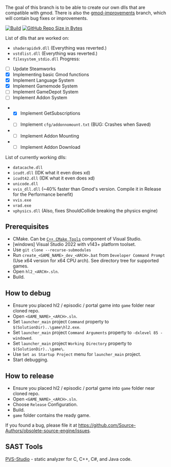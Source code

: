 The goal of this branch is to be able to create our own dlls that are compatible with gmod.
There is also the [gmod-improvements](https://github.com/RaphaelIT7/obsolete-source-engine/tree/gmod-improvements) branch, which will contain bug fixes or improvements.

[![Build](https://github.com/Source-Authors/Obsoletium/actions/workflows/build.yml/badge.svg)](https://github.com/Source-Authors/Obsoletium/actions/workflows/build.yml)
[![GitHub Repo Size in Bytes](https://img.shields.io/github/repo-size/Source-Authors/Obsoletium.svg)](https://github.com/Source-Authors/Obsoletium)

List of dlls that are worked on:
- `shaderapidx9.dll` (Everything was reverted.)
- `vstdlist.dll` (Everything was reverted.)
- `filesystem_stdio.dll`
Progress:  
- [ ] Update Steamworks
- [x] Implementing basic Gmod functions  
- [x] Implement Language System  
- [x] Implement Gamemode System  
- [ ] Implement GameDepot System
- [ ] Implement Addon System
- - [x] Implement GetSubscriptions  
- - [ ] Implement `cfg/addonnomount.txt` (BUG: Crashes when Saved)  
- - [ ] Implement Addon Mounting  
- - [ ] Implement Addon Download  

List of currently working dlls:
- `datacache.dll`
- `icudt.dll` (IDK what it even does xd)
- `icudt42.dll` (IDK what it even does xd)
- `unicode.dll`
- `vvis_dll.dll` (~40% faster than Gmod's version. Compile it in Release for the Performance benefit)
- `vvis.exe`
- `vrad.exe`
- `vphysics.dll` (Also, fixes ShouldCollide breaking the physics engine)

## Prerequisites

* CMake. Can be [`C++ CMake Tools`](https://learn.microsoft.com/en-us/cpp/build/cmake-projects-in-visual-studio#installation) component of Visual Studio.
* [windows] Visual Studio 2022 with v143+ platform toolset.
* Use `git clone --recurse-submodules`
* Run `create_<GAME_NAME>_dev_<ARCH>.bat` from `Developer Command Prompt` (Use x64 version for x64 CPU arch). See directory tree for supported games.
* Open `hl2_<ARCH>.sln`.
* Build.


## How to debug

* Ensure you placed hl2 / episodic / portal game into `game` folder near cloned repo.
* Open `<GAME_NAME>_<ARCH>.sln`.
* Set `launcher_main` project `Command` property to `$(SolutionDir)..\game\hl2.exe`.
* Set `launcher_main` project `Command Arguments` property to `-dxlevel 85 -windowed`.
* Set `launcher_main` project `Working Directory` property to `$(SolutionDir)..\game\`.
* Use `Set as Startup Project` menu for `launcher_main` project.
* Start debugging.


## How to release

* Ensure you placed hl2 / episodic / portal game into `game` folder near cloned repo.
* Open `<GAME_NAME>_<ARCH>.sln`.
* Choose `Release` Configuration.
* Build.
* `game` folder contains the ready game.


If you found a bug, please file it at https://github.com/Source-Authors/obsolete-source-engine/issues.


## SAST Tools

[PVS-Studio](https://pvs-studio.com/en/pvs-studio/?utm_source=website&utm_medium=github&utm_campaign=open_source) - static analyzer for C, C++, C#, and Java code.